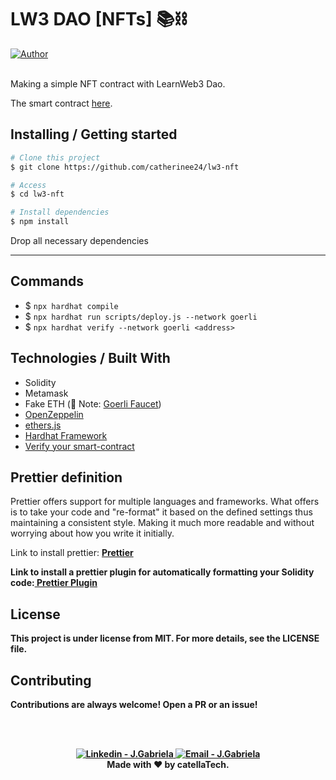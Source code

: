 <h1 aling="center">LW3 DAO [NFTs] 📚⛓</h1>

  <a href="https://github.com/gab0071" target="_blank">
    <img alt="Author" src="https://img.shields.io/badge/made%20by-CatellaTech-blueviolet?style=flat-square">
  </a>
 

  <br>
  <br>

Making a simple NFT contract with LearnWeb3 Dao.

The smart contract <a href="https://goerli.etherscan.io/address/0x6b789435b4bec19345a86f0dd53c1dfdbd7cdbc5">here</a>.

<h2> Installing / Getting started </h2>

```bash
# Clone this project
$ git clone https://github.com/catherinee24/lw3-nft

# Access
$ cd lw3-nft

# Install dependencies
$ npm install

``` 

<p>Drop all necessary dependencies</p>
<hr>

<h2>Commands</h2>

- $ `npx hardhat compile`
- $ `npx hardhat run scripts/deploy.js --network goerli `
- $ `npx hardhat verify --network goerli <address>  `

<h2> Technologies / Built With </h2>

- Solidity
- Metamask
- Fake ETH (🚨 Note: <a href="https://goerlifaucet.com/"> Goerli Faucet</a>)
- <a href="https://www.npmjs.com/package/@openzeppelin/contracts"> OpenZeppelin </a>
- <a href="https://docs.ethers.io/v5/getting-started/"> ethers.js </a>
- <a href="https://hardhat.org/">Hardhat Framework</a>
- <a href="https://hardhat.org/hardhat-runner/docs/guides/verifying"> Verify your smart-contract </a>


<h2>Prettier definition </h2>
<p> Prettier offers support for multiple languages and frameworks. What <Prettier> offers is to take your code and "re-format" it based on the defined settings thus maintaining a consistent style. Making it much more readable and without worrying about how you write it initially.</p>

<p>  Link to install prettier: <a href="https://prettier.io/docs/en/install.html"><strong> Prettier<strong></a></p>

<p>Link to install a prettier plugin for automatically formatting your Solidity code:<a href="https://www.npmjs.com/package/prettier-plugin-solidity"><strong> Prettier Plugin <strong></a></p>

<h2>License</h2>

<p>This project is under license from MIT. For more details, see the LICENSE file.</p>

<h2>Contributing</h2>
<p> Contributions are always welcome! Open a PR or an issue!</p>

<br>
<br>

<p align="center">
<a href="https://www.linkedin.com/in/blockchain-gabriela-mendes/" target="_blank" >
  <img alt="Linkedin - J.Gabriela" src="https://img.shields.io/badge/Linkedin--%23F8952D?style=social&logo=linkedin">
</a>
<a href="mailto:jeicarm7@gmail.com" target="_blank" >
  <img alt="Email - J.Gabriela" src="https://img.shields.io/badge/Email--%23F8952D?style=social&logo=gmail">
</a> 
<br/>
  Made with ❤️ by <b>catellaTech</b>.
</p>